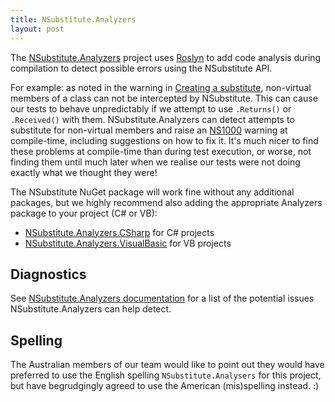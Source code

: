 ```yaml
---
title: NSubstitute.Analyzers
layout: post
---
```


The [NSubstitute.Analyzers](https://github.com/nsubstitute/NSubstitute.Analyzers) project uses [Roslyn](https://docs.microsoft.com/en-us/visualstudio/extensibility/dotnet-compiler-platform-roslyn-extensibility) to add code analysis during compilation to detect possible errors using the NSubstitute API.

For example: as noted in the warning in [Creating a substitute](/help/creating-a-substitute/), non-virtual members of a class can not be intercepted by NSubstitute. This can cause our tests to behave unpredictably if we attempt to use `.Returns()` or `.Received()` with them. NSubstitute.Analyzers can detect attempts to substitute for non-virtual members and raise an [NS1000](https://github.com/nsubstitute/NSubstitute.Analyzers/blob/dev/documentation/rules/NS1000.md) warning at compile-time, including suggestions on how to fix it. It's much nicer to find these problems at compile-time than during test execution, or worse, not finding them until much later when we realise our tests were not doing exactly what we thought they were!

The NSubstitute NuGet package will work fine without any additional packages, but we highly recommend also adding the appropriate Analyzers package to your project (C# or VB):

* [NSubstitute.Analyzers.CSharp](https://www.nuget.org/packages/NSubstitute.Analyzers.CSharp/) for C# projects
* [NSubstitute.Analyzers.VisualBasic](https://www.nuget.org/packages/NSubstitute.Analyzers.VisualBasic/) for VB projects

## Diagnostics

See [NSubstitute.Analyzers documentation](https://github.com/nsubstitute/NSubstitute.Analyzers/tree/dev/documentation) for a list of the potential issues NSubstitute.Analyzers can help detect.

## Spelling

The Australian members of our team would like to point out they would have preferred to use the English spelling `NSubstitute.Analysers` for this project, but have begrudgingly agreed to use the American (mis)spelling instead. :)